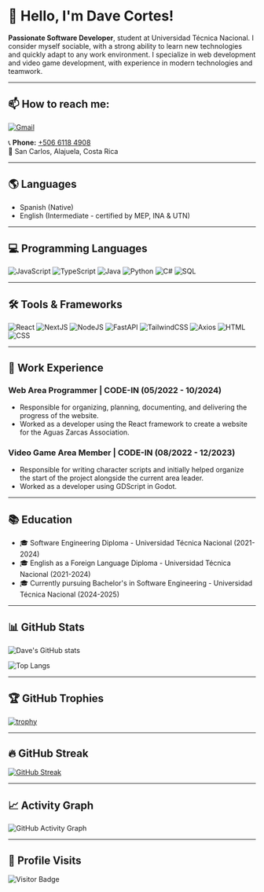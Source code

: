 # 👋 Hello, I'm Dave Cortes!

**Passionate Software Developer**, student at Universidad Técnica Nacional. I consider myself sociable, with a strong ability to learn new technologies and quickly adapt to any work environment. I specialize in web development and video game development, with experience in modern technologies and teamwork.

---

## 📫 How to reach me:

[![Gmail](https://img.shields.io/badge/-Gmail-D14836?style=for-the-badge&logo=gmail&logoColor=white)](mailto:deivyduo@gmail.com)

📞 **Phone:** [+506 6118 4908](tel:+50661184908)  
📍 San Carlos, Alajuela, Costa Rica

---

## 🌎 Languages

- Spanish (Native)
- English (Intermediate - certified by MEP, INA & UTN)

---

## 💻 Programming Languages

![JavaScript](https://img.shields.io/badge/JavaScript-F7DF1E?style=for-the-badge&logo=javascript&logoColor=black)
![TypeScript](https://img.shields.io/badge/TypeScript-3178C6?style=for-the-badge&logo=typescript&logoColor=white)
![Java](https://img.shields.io/badge/Java-ED8B00?style=for-the-badge&logo=java&logoColor=white)
![Python](https://img.shields.io/badge/Python-3776AB?style=for-the-badge&logo=python&logoColor=white)
![C#](https://img.shields.io/badge/C%23-239120?style=for-the-badge&logo=c-sharp&logoColor=white)
![SQL](https://img.shields.io/badge/SQL-4479A1?style=for-the-badge&logo=mysql&logoColor=white)

---

## 🛠️ Tools & Frameworks

![React](https://img.shields.io/badge/React-20232A?style=for-the-badge&logo=react&logoColor=61DAFB)
![NextJS](https://img.shields.io/badge/Next.js-000000?style=for-the-badge&logo=nextdotjs&logoColor=white)
![NodeJS](https://img.shields.io/badge/Node.js-339933?style=for-the-badge&logo=node-dot-js&logoColor=white)
![FastAPI](https://img.shields.io/badge/FastAPI-009688?style=for-the-badge&logo=fastapi&logoColor=white)
![TailwindCSS](https://img.shields.io/badge/TailwindCSS-38B2AC?style=for-the-badge&logo=tailwind-css&logoColor=white)
![Axios](https://img.shields.io/badge/Axios-5A29E4?style=for-the-badge&logo=axios&logoColor=white)
![HTML](https://img.shields.io/badge/HTML-E34F26?style=for-the-badge&logo=html5&logoColor=white)
![CSS](https://img.shields.io/badge/CSS-1572B6?style=for-the-badge&logo=css3&logoColor=white)

---

## 💼 Work Experience

### **Web Area Programmer | CODE-IN (05/2022 - 10/2024)**

- Responsible for organizing, planning, documenting, and delivering the progress of the website.
- Worked as a developer using the React framework to create a website for the Aguas Zarcas Association.

### **Video Game Area Member | CODE-IN (08/2022 - 12/2023)**

- Responsible for writing character scripts and initially helped organize the start of the project alongside the current area leader.
- Worked as a developer using GDScript in Godot.

---

## 📚 Education

- 🎓 Software Engineering Diploma - Universidad Técnica Nacional (2021-2024)
- 🎓 English as a Foreign Language Diploma - Universidad Técnica Nacional (2021-2024)
- 🎓 Currently pursuing Bachelor's in Software Engineering - Universidad Técnica Nacional (2024-2025)

---

## 📊 GitHub Stats

![Dave's GitHub stats](https://github-readme-stats.vercel.app/api?username=DaveCortes2003&show_icons=true&theme=tokyonight)

![Top Langs](https://github-readme-stats.vercel.app/api/top-langs/?username=DaveCortes2003&layout=compact&theme=tokyonight)

---

## 🏆 GitHub Trophies

[![trophy](https://github-profile-trophy.vercel.app/?username=DaveCortes2003&theme=tokyonight)](https://github.com/ryo-ma/github-profile-trophy)

---

## 🔥 GitHub Streak

[![GitHub Streak](https://streak-stats.demolab.com?user=DaveCortes2003&theme=tokyonight&hide_border=false)](https://git.io/streak-stats)

---

## 📈 Activity Graph

![GitHub Activity Graph](https://github-readme-activity-graph.vercel.app/graph?username=DaveCortes2003&theme=tokyo-night)

---

## 🚀 Profile Visits

![Visitor Badge](https://komarev.com/ghpvc/?username=DaveCortes2003&style=flat-square&color=brightgreen)
